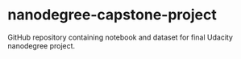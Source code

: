 # nanodegree-capstone-project
GitHub repository containing notebook and dataset for final Udacity nanodegree project.
